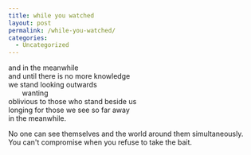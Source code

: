 ```yaml
---
title: while you watched
layout: post
permalink: /while-you-watched/
categories:
  - Uncategorized
---
```


and in the meanwhile  
and until there is no more knowledge  
we stand looking outwards  
&nbsp;&nbsp;&nbsp;&nbsp;&nbsp;&nbsp;&nbsp;wanting  
oblivious to those who stand beside us  
longing for those we see so far away  
in the meanwhile.

No one can see themselves and the world around them simultaneously.  
You can't compromise when you refuse to take the bait.
